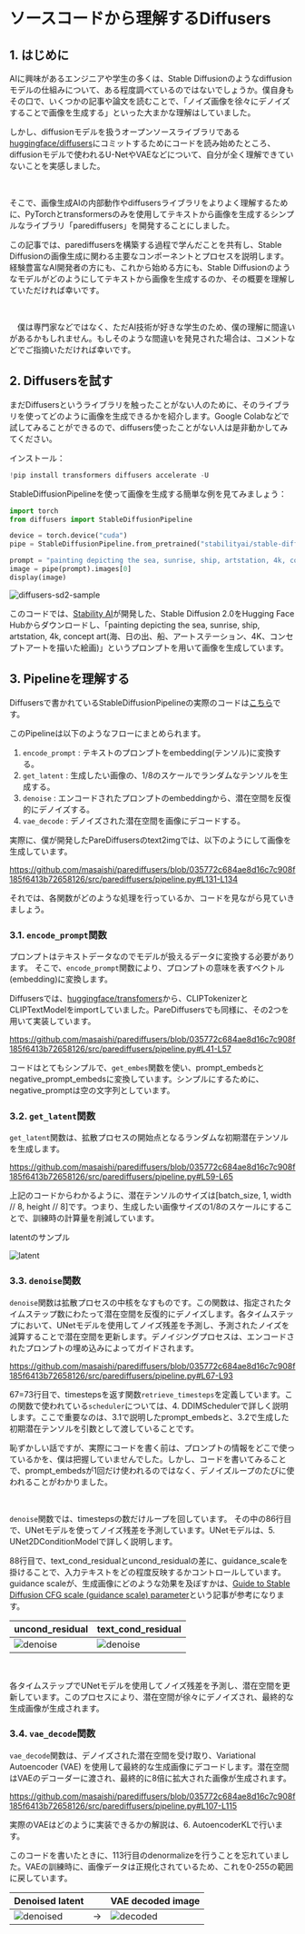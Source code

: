 # ソースコードから理解するDiffusers

## 1. はじめに

AIに興味があるエンジニアや学生の多くは、Stable Diffusionのようなdiffusionモデルの仕組みについて、ある程度調べているのではないでしょうか。僕自身もその口で、いくつかの記事や論文を読むことで、「ノイズ画像を徐々にデノイズすることで画像を生成する」といった大まかな理解はしていました。

しかし、diffusionモデルを扱うオープンソースライブラリである[huggingface/diffusers](https://github.com/huggingface/diffusers)にコミットするためにコードを読み始めたところ、diffusionモデルで使われるU-NetやVAEなどについて、自分が全く理解できていないことを実感しました。

<br />

そこで、画像生成AIの内部動作やdiffusersライブラリをよりよく理解するために、PyTorchとtransformersのみを使用してテキストから画像を生成するシンプルなライブラリ「parediffusers」を開発することにしました。

この記事では、parediffusersを構築する過程で学んだことを共有し、Stable Diffusionの画像生成に関わる主要なコンポーネントとプロセスを説明します。経験豊富なAI開発者の方にも、これから始める方にも、Stable Diffusionのようなモデルがどのようにしてテキストから画像を生成するのか、その概要を理解していただければ幸いです。

<br />

　僕は専門家などではなく、ただAI技術が好きな学生のため、僕の理解に間違いがあるかもしれません。もしそのような間違いを発見された場合は、コメントなどでご指摘いただければ幸いです。

## 2. Diffusersを試す

まだDiffusersというライブラリを触ったことがない人のために、そのライブラリを使ってどのように画像を生成できるかを紹介します。Google Colabなどで試してみることができるので、diffusers使ったことがない人は是非動かしてみてください。

インストール：

```python
!pip install transformers diffusers accelerate -U
```

StableDiffusionPipelineを使って画像を生成する簡単な例を見てみましょう：

```python
import torch
from diffusers import StableDiffusionPipeline

device = torch.device("cuda")
pipe = StableDiffusionPipeline.from_pretrained("stabilityai/stable-diffusion-2").to(device)

prompt = "painting depicting the sea, sunrise, ship, artstation, 4k, concept art"
image = pipe(prompt).images[0]
display(image)
```
![diffusers-sd2-sample](../assets/diffusers-sd2-sample.png)


このコードでは、[Stability AI](https://stability.ai/)が開発した、Stable Diffusion 2.0をHugging Face Hubからダウンロードし、「painting depicting the sea, sunrise, ship, artstation, 4k, concept art(海、日の出、船、アートステーション、4K、コンセプトアートを描いた絵画)」というプロンプトを用いて画像を生成しています。

## 3. Pipelineを理解する

Diffusersで書かれているStableDiffusionPipelineの実際のコードは[こちら](https://github.com/huggingface/diffusers/blob/main/src/diffusers/pipelines/stable_diffusion/pipeline_stable_diffusion.py)です。

このPipelineは以下のようなフローにまとめられます。

1. `encode_prompt` : テキストのプロンプトをembedding(テンソル)に変換する。
2. `get_latent` : 生成したい画像の、1/8のスケールでランダムなテンソルを生成する。
3. `denoise` : エンコードされたプロンプトのembeddingから、潜在空間を反復的にデノイズする。
4. `vae_decode` : デノイズされた潜在空間を画像にデコードする。

実際に、僕が開発したPareDiffusersのtext2imgでは、以下のようにして画像を生成しています。

https://github.com/masaishi/parediffusers/blob/035772c684ae8d16c7c908f185f6413b72658126/src/parediffusers/pipeline.py#L131-L134

それでは、各関数がどのような処理を行っているか、コードを見ながら見ていきましょう。

### 3.1. `encode_prompt`関数

プロンプトはテキストデータなのでモデルが扱えるデータに変換する必要があります。 そこで、`encode_prompt`関数により、プロンプトの意味を表すベクトル(embedding)に変換します。

Diffusersでは、[huggingface/transfomers](https://github.com/huggingface/transformers)から、CLIPTokenizerとCLIPTextModelをimportしていました。PareDiffusersでも同様に、その2つを用いて実装しています。

https://github.com/masaishi/parediffusers/blob/035772c684ae8d16c7c908f185f6413b72658126/src/parediffusers/pipeline.py#L41-L57

コードはとてもシンプルで、`get_embes`関数を使い、prompt_embedsとnegative_prompt_embedsに変換しています。シンプルにするために、negative_promptは空の文字列としています。

### 3.2. `get_latent`関数

`get_latent`関数は、拡散プロセスの開始点となるランダムな初期潜在テンソルを生成します。

https://github.com/masaishi/parediffusers/blob/035772c684ae8d16c7c908f185f6413b72658126/src/parediffusers/pipeline.py#L59-L65

上記のコードからわかるように、潜在テンソルのサイズは[batch_size, 1, width // 8, height // 8]です。つまり、生成したい画像サイズの1/8のスケールにすることで、訓練時の計算量を削減しています。

latentのサンプル

![latent](../assets/latent.png)

### 3.3. `denoise`関数

`denoise`関数は拡散プロセスの中核をなすものです。この関数は、指定されたタイムステップ数にわたって潜在空間を反復的にデノイズします。各タイムステップにおいて、UNetモデルを使用してノイズ残差を予測し、予測されたノイズを減算することで潜在空間を更新します。デノイジングプロセスは、エンコードされたプロンプトの埋め込みによってガイドされます。

https://github.com/masaishi/parediffusers/blob/035772c684ae8d16c7c908f185f6413b72658126/src/parediffusers/pipeline.py#L67-L93

67=73行目で、timestepsを返す関数`retrieve_timesteps`を定義しています。この関数で使われている`scheduler`については、4. DDIMSchedulerで詳しく説明します。ここで重要なのは、3.1で説明したprompt_embedsと、3.2で生成した初期潜在テンソルを引数として渡していることです。

恥ずかしい話ですが、実際にコードを書く前は、プロンプトの情報をどこで使っているかを、僕は把握していませんでした。しかし、コードを書いてみることで、prompt_embedsが1回だけ使われるのではなく、デノイズループのたびに使われることがわかりました。

<br />

`denoise`関数では、timestepsの数だけループを回しています。
その中の86行目で、UNetモデルを使ってノイズ残差を予測しています。UNetモデルは、5. UNet2DConditionModelで詳しく説明します。

88行目で、text_cond_residualとuncond_residualの差に、guidance_scaleを掛けることで、入力テキストをどの程度反映するかコントロールしています。 guidance scaleが、生成画像にどのような効果を及ぼすかは、[Guide to Stable Diffusion CFG scale (guidance scale) parameter](https://getimg.ai/guides/interactive-guide-to-stable-diffusion-guidance-scale-parameter)という記事が参考になります。



| uncond_residual  | text_cond_residual |
| ------------- | ------------- |
| ![denoise](../assets/uncond_residual.png)  |  ![denoise](../assets/text_cond_residual.png)  |

<br />

各タイムステップでUNetモデルを使用してノイズ残差を予測し、潜在空間を更新しています。このプロセスにより、潜在空間が徐々にデノイズされ、最終的な生成画像が生成されます。


### 3.4. `vae_decode`関数

`vae_decode`関数は、デノイズされた潜在空間を受け取り、Variational Autoencoder (VAE) を使用して最終的な生成画像にデコードします。潜在空間はVAEのデコーダーに渡され、最終的に8倍に拡大された画像が生成されます。

https://github.com/masaishi/parediffusers/blob/035772c684ae8d16c7c908f185f6413b72658126/src/parediffusers/pipeline.py#L107-L115

実際のVAEはどのように実装できるかの解説は、6. AutoencoderKLで行います。

このコードを書いたときに、113行目のdenormalizeを行うことを忘れていました。VAEの訓練時に、画像データは正規化されているため、これを0-255の範囲に戻しています。

| Denoised latent                          |     | VAE decoded image                     |
| ---------------------------------------- | --- | ------------------------------------- |
| ![denoised](../assets/before_vae.png)    |  →  |  ![decoded](../assets/after_vae.png)  |

